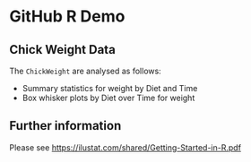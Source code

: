 # GitHub R Demo

## Chick Weight Data

The `ChickWeight` are analysed as follows:

+ Summary statistics for weight by Diet and Time
+ Box whisker plots by Diet over Time for weight

## Further information

Please see https://ilustat.com/shared/Getting-Started-in-R.pdf
